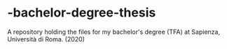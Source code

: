 # -bachelor-degree-thesis
A repository holding the files for my bachelor's degree (TFA) at Sapienza, Università di Roma. (2020)
